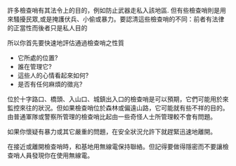 [Title]: # (評估)
[Difficulty]: # (初學者)
[Order]: # (0)

許多檢查哨有其法令上的目的，例如防止武器走私入該地區. 但有些檢查哨則是用來騷擾民眾,或是掩護伏兵、小偷或暴力。要認清這些檢查哨的不同：前者有法律的正當性而後者只是私人目的

所以你首先要快速地評估通過檢查哨之性質

* 它所處的位置?
* 誰在管理它?
* 這些人的心情看起來如何?
* 是否有任何麻煩的徵兆?

位於十字路口、橋頭、入山口、城鎮出入口的檢查哨是可以預期，它們可能用於來監控來往的狀況。但如果檢查哨位於森林或偏遠山路，它可能就有些不祥的目的。由普通軍隊或警察所管理的檢查哨比起由一些奇怪人士所管理較不會有問題。

如果你懷疑有暴力或其它嚴重的問題，在安全狀況允許下就趕緊迅速地離開。

在接近或離開檢查哨時，和基地用無線電保持聯絡。但記得要做得隱密而不要讓檢查哨人員發現你在使用無線電。